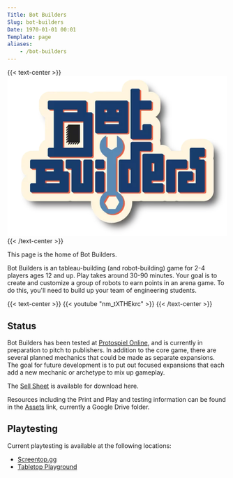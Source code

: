 ```yaml
---
Title: Bot Builders
Slug: bot-builders
Date: 1970-01-01 00:01
Template: page
aliases:
    - /bot-builders
---
```


{{< text-center >}}
<img src="logo.png" />
{{< /text-center >}}

This page is the home of Bot Builders.

Bot Builders is an tableau-building (and robot-building) game for 2-4 players ages 12 and up.
Play takes around 30-90 minutes.
Your goal is to create and customize a group of robots to earn points in an arena game.
To do this, you'll need to build up your team of engineering students.

{{< text-center >}}
{{< youtube "nm_tXTHEkrc" >}}
{{< /text-center >}}

## Status

Bot Builders has been tested at [Protospiel Online][], and is currently in preparation to pitch to publishers.
In addition to the core game, there are several planned mechanics that could be made as separate expansions.
The goal for future development is to put out focused expansions that each add a new mechanic or archetype to mix up gameplay.

The [Sell Sheet][] is available for download here.

Resources including the Print and Play and testing information can be found in the [Assets][] link, currently a Google Drive folder.

## Playtesting

Current playtesting is available at the following locations:

- [Screentop.gg](https://screentop.gg/@msoucy/bot-builders)
- [Tabletop Playground](https://mod.io/g/tabletopplayground/m/bot-builders)


[Protospiel Online]: https://protospiel.online/
[Assets]: https://short.msoucy.me/botbuilders-assets
[Sell Sheet]: sell-sheet.pdf